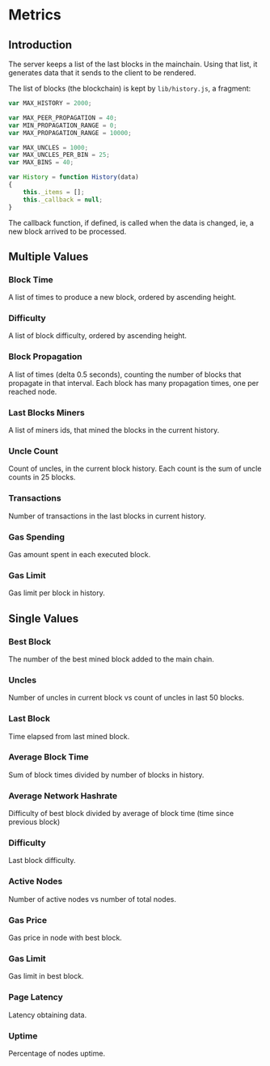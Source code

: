 # Metrics

## Introduction

The server keeps a list of the last blocks in the mainchain. Using that list, it generates data
that it sends to the client to be rendered.

The list of blocks (the blockchain) is kept by `lib/history.js`, a fragment:


```js
var MAX_HISTORY = 2000;

var MAX_PEER_PROPAGATION = 40;
var MIN_PROPAGATION_RANGE = 0;
var MAX_PROPAGATION_RANGE = 10000;

var MAX_UNCLES = 1000;
var MAX_UNCLES_PER_BIN = 25;
var MAX_BINS = 40;

var History = function History(data)
{
	this._items = [];
	this._callback = null;
}

```

The callback function, if defined, is called when the data is changed, ie, a new block arrived to be
processed.

## Multiple Values

### Block Time

A list of times to produce a new block, ordered by ascending height.

### Difficulty

A list of block difficulty, ordered by ascending height.

### Block Propagation

A list of times (delta 0.5 seconds), counting the number of blocks that propagate in that interval.
Each block has many propagation times, one per reached node. 

### Last Blocks Miners

A list of miners ids, that mined the blocks in the current history.

### Uncle Count

Count of uncles, in the current block history. Each count is the sum of uncle counts in 25 blocks.

### Transactions

Number of transactions in the last blocks in current history.

### Gas Spending

Gas amount spent in each executed block.

### Gas Limit

Gas limit per block in history.

## Single Values

### Best Block

The number of the best mined block added to the main chain.

### Uncles

Number of uncles in current block vs count of uncles in last 50 blocks.

### Last Block

Time elapsed from last mined block.

### Average Block Time

Sum of block times divided by number of blocks in history.

### Average Network Hashrate

Difficulty of best block divided by average of block time (time since previous block)

### Difficulty

Last block difficulty.

### Active Nodes

Number of active nodes vs number of total nodes.

### Gas Price

Gas price in node with best block.

### Gas Limit

Gas limit in best block.

### Page Latency

Latency obtaining data.

### Uptime

Percentage of nodes uptime.

